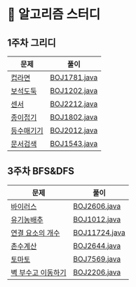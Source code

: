 # 📍 알고리즘 스터디 
## 1주차 그리디 
| 문제                                            | 풀이 |
|-----------------------------------------------|----|
| [컵라면](https://www.acmicpc.net/problem/1781)   | [BOJ1781.java](src%2Fmain%2Fweek1%2FBOJ1781%2FBOJ1781.java)   |
| [보석도둑](https://www.acmicpc.net/problem/1202)  |   [BOJ1202.java](src%2Fmain%2Fweek1%2FBOJ1202%2FBOJ1202.java) |
| [센서](https://www.acmicpc.net/problem/2212)    |  [BOJ2212.java](src%2Fmain%2Fweek1%2FBOJ2212%2FBOJ2212.java)  |
| [종이접기](https://www.acmicpc.net/problem/1802)  |   [BOJ1802.java](src%2Fmain%2Fweek1%2FBOJ1802%2FBOJ1802.java) |
| [등수매기기](https://www.acmicpc.net/problem/2012) |  [BOJ2012.java](src%2Fmain%2Fweek1%2FBOJ2012%2FBOJ2012.java)  |
| [문서검색](https://www.acmicpc.net/problem/1543)  |  [BOJ1543.java](src%2Fmain%2Fweek1%2FBOJ1543%2FBOJ1543.java)  |

## 3주차 BFS&DFS
| 문제                                                 | 풀이 |
|----------------------------------------------------|----|
| [바이러스](https://www.acmicpc.net/problem/2606)       |[BOJ2606.java](src%2Fmain%2Fweek3%2FBOJ2606%2FBOJ2606.java)|
| [유기농배추](https://www.acmicpc.net/problem/1012)      |[BOJ1012.java](src%2Fmain%2Fweek3%2FBOJ1012%2FBOJ1012.java)|
| [연결 요소의 개수](https://www.acmicpc.net/problem/11724) |[BOJ11724.java](src%2Fmain%2Fweek3%2FBOJ11724%2FBOJ11724.java)|
| [촌수계산](https://www.acmicpc.net/problem/2644)       |[BOJ2644.java](src%2Fmain%2Fweek3%2FBOJ2644%2FBOJ2644.java)|
| [토마토](https://www.acmicpc.net/problem/7569)        |[BOJ7569.java](src%2Fmain%2Fweek3%2FBOJ7569%2FBOJ7569.java)||                                                    ||
| [벽 부수고 이동하기 ](https://www.acmicpc.net/problem/2206)                                    |[BOJ2206.java](src%2Fmain%2Fweek3%2FBOJ2206%2FBOJ2206.java)|






